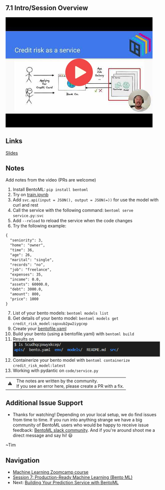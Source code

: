 
## 7.1 Intro/Session Overview

<a href="https://www.youtube.com/watch?v=2viqmJ_NpgE&list=PL3MmuxUbc_hIhxl5Ji8t4O6lPAOpHaCLR"><img src="images/thumbnail-7-01.jpg"></a>
 
## Links
[Slides](https://www.slideshare.net/TimLiu72/71-ml-zoom-camp-intro-publicpptx)

## Notes

Add notes from the video (PRs are welcome)

1. Install BentoML: `pip install bentoml`
2. Try on [train.ipynb](code/train.ipynb)
3. Add `svc.api(input = JSON(), output = JSON(=))` for use the model with curl and rest
4. Call the service with the following command: `bentoml serve service.py:svc`
5. Add `--reload` to reload the service when the code changes
6. Try the following example:
```
{
  "seniority": 3,
  "home": "owner",
  "time": 36,
  "age": 26,
  "marital": "single",
  "records": "no",
  "job": "freelance",
  "expenses": 35,
  "income": 0.0,
  "assets": 60000.0,
  "debt": 3000.0,
  "amount": 800,
  "price": 1000
}
```
7. List of your bento models: `bentoml models list`
8. Get details of your bento model: `bentoml models get credit_risk_model:sqoxub2pw2iygcep`
9. Create your [bentofile.yaml](code/bentofile.yaml)
10. Build your bento (using a bentofile.yaml) with `bentoml build `
11. Results on ![bentoml build](images/bento-model.PNG)
12. Containerize your bento model with `bentoml containerize credit_risk_model:latest`
13. Working with pydantic on `code/service.py`
<table>
   <tr>
      <td>⚠️</td>
      <td>
         The notes are written by the community. <br>
         If you see an error here, please create a PR with a fix.
      </td>
   </tr>
</table>

## Additional Issue Support
* Thanks for watching! Depending on your local setup, we do find issues from time to time. If you run into anything strange
we have a big community of BentoML users who would be happy to receive issue feedback: 
[BentoML slack community](https://l.bentoml.com/join-slack-mlzoomcamp). And if you're around shoot me a direct
message and say hi! 😃 

~Tim


## Navigation

* [Machine Learning Zoomcamp course](../)
* [Session 7: Production-Ready Machine Learning (Bento ML)](./)
* Next: [Building Your Prediction Service with BentoML](02-build-bento-service.md)